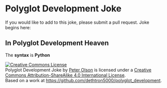 Polyglot Development Joke
====================

If you would like to add to this joke, please submit a pull request.  Joke begins here:

In Polyglot Development Heaven
------------------------------
The **syntax** is **Python**


<a rel="license" href="http://creativecommons.org/licenses/by-sa/4.0/"><img alt="Creative Commons License" style="border-width:0" src="http://i.creativecommons.org/l/by-sa/4.0/88x31.png" /></a><br /><span xmlns:dct="http://purl.org/dc/terms/" property="dct:title">Polyglot Development Joke</span> by <a xmlns:cc="http://creativecommons.org/ns#" href="https://github.com/dethtron5000/polyglot_development" property="cc:attributionName" rel="cc:attributionURL">Peter Olson</a> is licensed under a <a rel="license" href="http://creativecommons.org/licenses/by-sa/4.0/">Creative Commons Attribution-ShareAlike 4.0 International License</a>.<br />Based on a work at <a xmlns:dct="http://purl.org/dc/terms/" href="https://github.com/dethtron5000/polyglot_development" rel="dct:source">https://github.com/dethtron5000/polyglot_development</a>.
